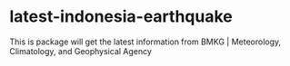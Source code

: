 # latest-indonesia-earthquake
This is package will get the latest information from BMKG | Meteorology, Climatology, and Geophysical Agency
